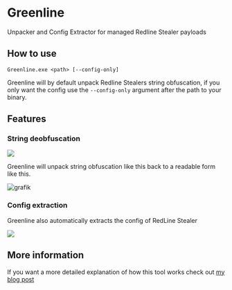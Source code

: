 # Greenline
Unpacker and Config Extractor for managed Redline Stealer payloads

## How to use

```text
Greenline.exe <path> [--config-only]
```

Greenline will by default unpack Redline Stealers string obfuscation, if you only want the config use the `--config-only` argument after the path to your binary.

## Features

### String deobfuscation

![](https://dr4k0nia.github.io/images/redline_string_dnspy.png)

Greenline will unpack string obfuscation like this back to a readable form like this.

![grafik](https://user-images.githubusercontent.com/51999910/210598568-64359e4f-abd6-43a6-b61d-d3c98b5f6876.png)

### Config extraction

Greenline also automatically extracts the config of RedLine Stealer

![](https://dr4k0nia.github.io/images/extracted_config.png)


## More information
If you want a more detailed explanation of how this tool works check out [my blog post](https://dr4k0nia.github.io/posts/Unpacking-RedLine-Stealer/)
